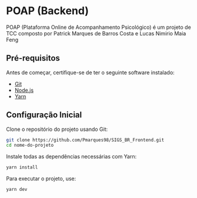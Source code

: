 # POAP (Backend)
POAP (Plataforma Online de Acompanhamento Psicológico) é um projeto de TCC composto por Patrick Marques de Barros Costa e Lucas Nimirio Maia Feng

## Pré-requisitos

Antes de começar, certifique-se de ter o seguinte software instalado:

- [Git](https://git-scm.com/)
- [Node.js](https://nodejs.org/en/)
- [Yarn](https://yarnpkg.com/getting-started/install)

## Configuração Inicial

Clone o repositório do projeto usando Git:

```bash
git clone https://github.com/Pmarques98/SIGS_BR_Frontend.git
cd nome-do-projeto
```

Instale todas as dependências necessárias com Yarn:

```bash
yarn install
```

Para executar o projeto, use:

```bash
yarn dev
```